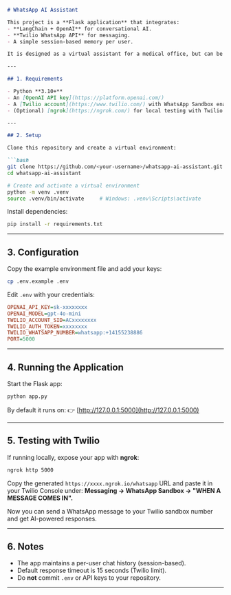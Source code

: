 ````markdown
# WhatsApp AI Assistant

This project is a **Flask application** that integrates:
- **LangChain + OpenAI** for conversational AI.
- **Twilio WhatsApp API** for messaging.
- A simple session-based memory per user.

It is designed as a virtual assistant for a medical office, but can be adapted to other use cases.

---

## 1. Requirements

- Python **3.10+**
- An [OpenAI API key](https://platform.openai.com/)
- A [Twilio account](https://www.twilio.com/) with WhatsApp Sandbox enabled
- (Optional) [ngrok](https://ngrok.com/) for local testing with Twilio webhooks

---

## 2. Setup

Clone this repository and create a virtual environment:

```bash
git clone https://github.com/<your-username>/whatsapp-ai-assistant.git
cd whatsapp-ai-assistant

# Create and activate a virtual environment
python -m venv .venv
source .venv/bin/activate     # Windows: .venv\Scripts\activate
````

Install dependencies:

```bash
pip install -r requirements.txt
```

---

## 3. Configuration

Copy the example environment file and add your keys:

```bash
cp .env.example .env
```

Edit `.env` with your credentials:

```ini
OPENAI_API_KEY=sk-xxxxxxxx
OPENAI_MODEL=gpt-4o-mini
TWILIO_ACCOUNT_SID=ACxxxxxxxx
TWILIO_AUTH_TOKEN=xxxxxxxx
TWILIO_WHATSAPP_NUMBER=whatsapp:+14155238886
PORT=5000
```

---

## 4. Running the Application

Start the Flask app:

```bash
python app.py
```

By default it runs on:
👉 [http://127.0.0.1:5000](http://127.0.0.1:5000)

---

## 5. Testing with Twilio

If running locally, expose your app with **ngrok**:

```bash
ngrok http 5000
```

Copy the generated `https://xxxx.ngrok.io/whatsapp` URL and paste it in your Twilio Console under:
**Messaging → WhatsApp Sandbox → "WHEN A MESSAGE COMES IN".**

Now you can send a WhatsApp message to your Twilio sandbox number and get AI-powered responses.

---

## 6. Notes

* The app maintains a per-user chat history (session-based).
* Default response timeout is 15 seconds (Twilio limit).
* Do **not** commit `.env` or API keys to your repository.

---
